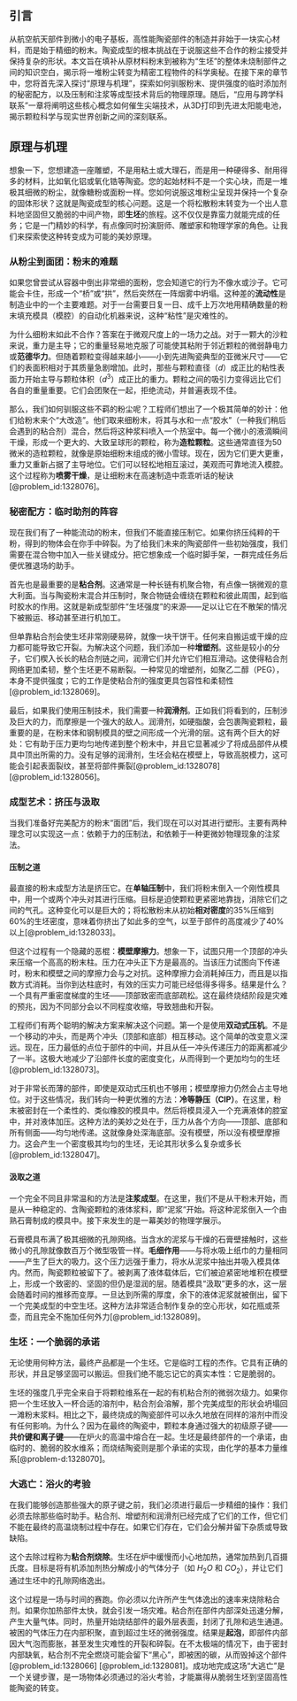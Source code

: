 ## 引言
从航空航天部件到微小的电子基板，高性能陶瓷部件的制造并非始于一块实心材料，而是始于精细的粉末。陶瓷成型的根本挑战在于说服这些不合作的粉尘接受并保持复杂的形状。本文旨在填补从原材料粉末到被称为“生坯”的整体未烧制部件之间的知识空白，揭示将一堆粉尘转变为精密工程物件的科学奥秘。在接下来的章节中，您将首先深入探讨“原理与机理”，探索如何驯服粉末、提供强度的临时添加剂的秘密配方，以及压制和注浆等成型技术背后的物理原理。随后，“应用与跨学科联系”一章将阐明这些核心概念如何催生尖端技术，从3D打印到先进太阳能电池，揭示颗粒科学与现实世界创新之间的深刻联系。

## 原理与机理

想象一下，您想建造一座雕塑，不是用粘土或大理石，而是用一种硬得多、耐用得多的材料，比如氧化铝或氧化锆等陶瓷。您的起始材料不是一个实心块，而是一堆极其细微的粉尘，就像糖粉或面粉一样。您如何说服这堆粉尘呈现并保持一个复杂的固体形状？这就是陶瓷成型的核心问题。这是一个将松散粉末转变为一个出人意料地坚固但又脆弱的中间产物，即**生坯**的旅程。这不仅仅是靠蛮力就能完成的任务；它是一门精妙的科学，有点像同时扮演厨师、雕塑家和物理学家的角色。让我们来探索使这种转变成为可能的美妙原理。

### 从粉尘到面团：粉末的难题

如果您曾尝试从容器中倒出非常细的面粉，您会知道它的行为不像水或沙子。它可能会卡住，形成一个“桥”或“拱”，然后突然在一阵烟雾中坍塌。这种差的**流动性**是制造业中的一个主要难题。对于一台需要日复一日、成千上万次地用精确数量的粉末填充模具（模腔）的自动化机器来说，这种“粘性”是灾难性的。

为什么细粉末如此不合作？答案在于微观尺度上的一场力之战。对于一颗大的沙粒来说，重力是主导；它的重量轻易地克服了可能使其粘附于邻近颗粒的微弱静电力或**范德华力**。但随着颗粒变得越来越小——小到先进陶瓷典型的亚微米尺寸——它们的表面积相对于其质量急剧增加。此时，那些与颗粒直径（$d$）成正比的粘性表面力开始主导与颗粒体积（$d^3$）成正比的重力。颗粒之间的吸引力变得远比它们各自的重量重要。它们会团聚在一起，拒绝流动，并普遍表现不佳。

那么，我们如何驯服这些不羁的粉尘呢？工程师们想出了一个极其简单的妙计：他们给粉末来个“大改造”。他们取来细粉末，将其与水和一点“胶水”（一种我们稍后会遇到的粘合剂）混合，然后将这种浆料喷入一个热室中。每一个微小的液滴瞬间干燥，形成一个更大的、大致呈球形的颗粒，称为**造粒颗粒**。这些通常直径为50微米的造粒颗粒，就像是原始细粉末组成的微小雪球。现在，因为它们更大更重，重力又重新占据了主导地位。它们可以轻松地相互滚过，美观而可靠地流入模腔。这个过程称为**喷雾干燥**，是让细粉末在高速制造中乖乖听话的秘诀[@problem_id:1328076]。

### 秘密配方：临时助剂的阵容

现在我们有了一种能流动的粉末，但我们不能直接压制它。如果你挤压纯粹的干粉，得到的物体会在你手中碎裂。为了给我们未来的陶瓷部件一些初始强度，我们需要在混合物中加入一些关键成分。把它想象成一个临时脚手架，一群完成任务后便优雅退场的助手。

首先也是最重要的是**粘合剂**。这通常是一种长链有机聚合物，有点像一锅微观的意大利面。当与陶瓷粉末混合并压制时，聚合物链会缠绕在颗粒和彼此周围，起到临时胶水的作用。这就是新成型部件“生坯强度”的来源——足以让它在不散架的情况下被搬运、移动甚至进行机加工。

但单靠粘合剂会使生坯非常刚硬易碎，就像一块干饼干。任何来自搬运或干燥的应力都可能导致它开裂。为解决这个问题，我们添加一种**增塑剂**。这些是较小的分子，它们楔入长长的粘合剂链之间，润滑它们并允许它们相互滑动。这使得粘合剂网络更加柔韧，整个生坯更不易断裂。一种常见的增塑剂，如聚乙二醇（PEG），本身不提供强度；它的工作是使粘合剂的强度更具包容性和柔韧性[@problem_id:1328069]。

最后，如果我们使用压制技术，我们需要一种**润滑剂**。正如我们将看到的，压制涉及巨大的力，而摩擦是一个强大的敌人。润滑剂，如硬脂酸，会包裹陶瓷颗粒，最重要的是，在粉末体和钢制模具的壁之间形成一个光滑的层。这有两个巨大的好处：它有助于压力更均匀地传递到整个粉末中，并且它显著减少了将成品部件从模具中顶出所需的力。没有足够的润滑剂，生坯会粘在模壁上，导致高脱模力，这可能会引起表面裂纹，甚至将部件撕裂[@problem_id:1328078] [@problem_id:1328056]。

### 成型艺术：挤压与汲取

当我们准备好完美配方的粉末“面团”后，我们现在可以对其进行塑形。主要有两种理念可以实现这一点：依赖于力的压制法，和依赖于一种更微妙物理现象的注浆法。

#### 压制之道

最直接的粉末成型方法是挤压它。在**单轴压制**中，我们将粉末倒入一个刚性模具中，用一个或两个冲头对其进行压缩。目标是迫使颗粒更紧密地靠拢，消除它们之间的气孔。这种变化可以是巨大的；将松散粉末从初始**相对密度**的35%压缩到60%的生坯密度，意味着你挤出了如此多的空气，以至于部件的高度减少了40%以上[@problem_id:1328033]。

但这个过程有一个隐藏的恶棍：**模壁摩擦力**。想象一下，试图只用一个顶部的冲头来压缩一个高高的粉末柱。压力在冲头正下方是最高的。当该压力试图向下传递时，粉末和模壁之间的摩擦力会与之对抗。这种摩擦力会消耗掉压力，而且是以指数方式消耗。当你到达柱底时，有效的压实力可能已经低得多得多。结果是什么？一个具有严重密度梯度的生坯——顶部致密而底部疏松。这在最终烧结阶段是灾难的预兆，因为不同部分会以不同程度收缩，导致翘曲和开裂。

工程师们有两个聪明的解决方案来解决这个问题。第一个是使用**双动式压机**。不是一个移动的冲头，而是两个冲头（顶部和底部）相互移动。这个简单的改变意义深远。现在，压力最低的点位于部件的中间，并且从任一冲头传递压力的距离都减少了一半。这极大地减少了沿部件长度的密度变化，从而得到一个更加均匀的生坯[@problem_id:1328073]。

对于非常长而薄的部件，即使是双动式压机也不够用；模壁摩擦力仍然会占主导地位。对于这些情况，我们转向一种更优雅的方法：**冷等静压（CIP）**。在这里，粉末被密封在一个柔性的、类似橡胶的模具中。然后将模具浸入一个充满液体的腔室中，并对液体加压。这种方法的美妙之处在于，压力从各个方向——顶部、底部和所有侧面——均匀地传递。这就像身处深海底部。没有模壁，所以没有模壁摩擦力。这会产生一个密度极其均匀的生坯，无论其形状多么复杂或多长[@problem_id:1328047]。

#### 汲取之道

一个完全不同且非常温和的方法是**注浆成型**。在这里，我们不是从干粉末开始，而是从一种稳定的、含陶瓷颗粒的液体浆料，即“泥浆”开始。将这种泥浆倒入一个由熟石膏制成的模具中。接下来发生的是一幕美妙的物理学展示。

石膏模具布满了极其细微的孔隙网络。当含水的泥浆与干燥的石膏壁接触时，这些微小的孔隙就像数百万个微型吸管一样。**毛细作用**——与将水吸上纸巾的力量相同——产生了巨大的吸力。这个压力远强于重力，将水从泥浆中抽出并吸入模具体内。然而，陶瓷颗粒被留下了。被剥离了液体载体后，它们被迫紧密地堆积在模壁上，形成一个致密的、坚固的但仍是湿润的层。随着模具“汲取”更多的水，这一层会随着时间的推移而变厚。一旦达到所需的厚度，余下的液体泥浆就被倒出，留下一个完美成型的中空生坯。这种方法非常适合制作复杂的空心形状，如花瓶或茶壶，而且完全不施加任何外力[@problem_id:1328089]。

### 生坯：一个脆弱的承诺

无论使用何种方法，最终产品都是一个生坯。它是临时工程的杰作。它具有正确的形状，并且足够坚固可以搬运。但我们绝不能忘记它的真实本性：它是脆弱的。

生坯的强度几乎完全来自于将颗粒维系在一起的有机粘合剂的微弱次级力。如果你把一个生坯放入一杯合适的溶剂中，粘合剂会溶解，那个完美成型的形状会坍塌回一滩粉末浆料。相比之下，最终烧成的陶瓷部件可以永久地放在同样的溶剂中而没有任何影响。为什么？因为在最终的陶瓷中，颗粒本身通过强大的初级原子键——**共价键和离子键**——在炉火的高温中熔合在一起。生坯是最终部件的一个承诺，由临时的、脆弱的胶水维系；而烧结陶瓷则是那个承诺的实现，由化学的基本力量维系[@problem-d:1328070]。

### 大逃亡：浴火的考验

在我们能够创造那些强大的原子键之前，我们必须进行最后一步精细的操作：我们必须去除那些临时助手。粘合剂、增塑剂和润滑剂已经完成了它们的工作，但它们不能在最终的高温烧制过程中存在。如果它们存在，它们会分解并留下杂质或导致缺陷。

这个去除过程称为**粘合剂烧除**。生坯在炉中缓慢而小心地加热，通常加热到几百摄氏度。目标是将有机添加剂热分解成小的气体分子（如 $H_2O$ 和 $CO_2$），并让它们通过生坯中的孔隙网络逸出。

这个过程是一场与时间的赛跑。你必须以允许所产生气体逸出的速率来烧除粘合剂。如果你加热部件太快，就会引发一场灾难。粘合剂在部件内部深处迅速分解，产生大量气体。同时，热量开始烧结部件的最外层表面，封闭了孔隙和逃生通道。被困的气体压力在内部积聚，直到超过生坯的微弱强度。结果是**起泡**，即部件内部因大气泡而膨胀，甚至发生灾难性的开裂和碎裂。在不太极端的情况下，由于密封内部缺氧，粘合剂不完全燃烧可能会留下“黑心”，即被困的碳，从而毁掉这个部件[@problem_id:1328066] [@problem_id:1328081]。成功地完成这场“大逃亡”是一个关键步骤，是一场物体必须通过的浴火考验，才能赢得从脆弱生坯到坚固高性能陶瓷的转变。


